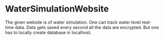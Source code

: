 # WaterSimulationWebsite
The given website is of water simulation.  One can track water level real-time data. Data gets saved every second all the data are encrypted. But one has to locally create database in localhost. 
